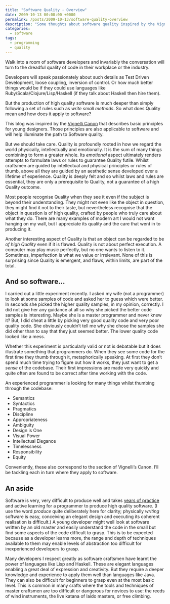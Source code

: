 ```yaml
---
title: "Software Quality - Overview"
date: 2009-10-13 00:00:00 +0000
permalink: /posts/2009-10-13/software-quality-overview
description: "Some thoughts about software quality inspired by the Vignelli Canon"
categories:
  - software
tags:
  - programming
  - quality
---
```



Walk into a room of software developers and invariably the conversation will turn to the dreadful quality of code in their workplace or the industry.

Developers will speak passionately about such details as Test Driven Development, loose coupling, inversion of control. Or how much better things would be if they could use languages like Ruby/Scala/Clojure/Lisp/Haskell (if they talk about Haskell then hire them).

But the production of high quality software is much deeper than simply following a set of rules such as _write small methods_. So what does Quality mean and how does it apply to software?

This blog was inspired by the <a href="/assets/pdfs/Vignelli-Canon.pdf">Vignelli Canon</a> that describes basic principles for young designers. Those principles are also applicable to software and will help illuminate the path to Software quality.

But we should take care. Quality is profoundly rooted in how we regard the world physically, intellectually and emotionally. It is the sum of many things combining to form a greater whole. Its _emotional_ aspect ultimately renders attempts to formulate laws or rules to guarantee Quality futile. Whilst craftsmen are guided by intellectual and physical principles or rules of thumb, above all they are guided by an aesthetic sense developed over a lifetime of experience. Quality is deeply felt and so whilst laws and rules are essential, they are only a prerequisite to Quality, not a guarantee of a high Quality outcome.

Most people recognise Quality when they see it even if the subject is beyond their understanding. They might not even like the object in question, they might find it not to their taste, but nevertheless recognise that the object in question is of high quality, crafted by people who truly care about what they do. There are many examples of modern art I would not want hanging on my wall, but I appreciate its quality and the care that went in to producing it.

Another interesting aspect of Quality is that an object can be regarded to be _of high Quality_ even if it is flawed. Quality is not about perfect execution. A computer may play music perfectly, but no one wants to listen to it. Sometimes, imperfection is what we value or irrelevant. None of this is surprising since Quality is emergent, and flaws, within limits, are part of the total.

## And so software…

I carried out a little experiment recently. I asked my wife (not a programmer) to look at some samples of code and asked her to guess which were better. In seconds she picked the higher quality samples, in my opinion, correctly. I did not give her any guidance at all so why she picked the better code samples is interesting. Maybe she is a master programmer and never knew it? But, I did cheat a little by picking very good quality code and very poor quality code. She obviously couldn’t tell me why she chose the samples she did other than to say that they just seemed better. The lower quality code looked like a mess.

Whether this experiment is particularly valid or not is debatable but it does illustrate something that programmers do. When they see some code for the first time they thumb through it, metaphorically speaking. At first they don’t spend much time trying to figure out how it works, they just want to get a _sense_ of the codebase. Their first impressions are made very quickly and quite often are found to be correct after time working with the code.

An experienced programmer is looking for many things whilst thumbing through the codebase:

- Semantics
- Syntactics
- Pragmatics
- Discipline
- Appropriateness
- Ambiguity
- Design is One
- Visual Power
- Intellectual Elegance
- Timelessness
- Responsibility
- Equity

Conveniently, these also correspond to the section of Vignelli’s Canon. I’ll be tackling each in turn where they apply to software.

## An aside

Software is very, very difficult to produce well and takes [years of practice](https://web.archive.org/web/20101023112746/http://norvig.com/21-days.html "Norvig's 21 Days") and active learning for a programmer to produce high quality software. (I use the word _produce_ quite deliberately here for clarity; physically _writing_ software is easy, conceiving an elegant design and executing its coherent realisation is difficult.) A young developer might well look at software written by an old master and easily understand the code in the small but find some aspects of the code difficult to grasp. This is to be expected because as a developer learns more, the range and depth of techniques available to them may enable levels of abstraction too difficult for inexperienced developers to grasp.

Many developers I respect greatly as software craftsmen have learnt the power of languages like Lisp and Haskell. These are elegant languages enabling a great deal of expression and creativity. But they require a deeper knowledge and experience to apply them well than languages like Java. They can also be difficult for beginners to grasp even at the most basic level. This is common in many crafts where the tools and techniques of master craftsmen are too difficult or dangerous for novices to use: the reeds of wind instruments, the live katana of Iaido masters, or free climbing.